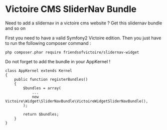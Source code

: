 Victoire CMS SliderNav Bundle
============

Need to add a slidernav in a victoire cms website ?
Get this slidernav bundle and so on

First you need to have a valid Symfony2 Victoire edition.
Then you just have to run the following composer command :

    php composer.phar require friendsofvictoire/slidernav-widget

Do not forget to add the bundle in your AppKernel !

    class AppKernel extends Kernel
    {
        public function registerBundles()
        {
            $bundles = array(
                ...
                new Victoire\Widget\SliderNavBundle\VictoireWidgetSliderNavBundle(),
            );

            return $bundles;
        }
    }
